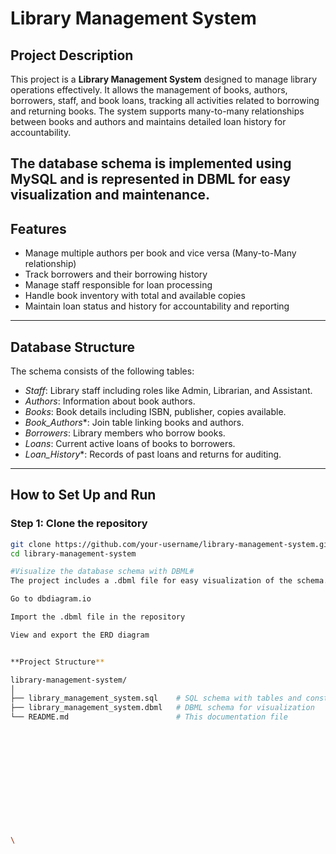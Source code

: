 # Library Management System
## Project Description
This project is a **Library Management System** designed to manage library operations effectively. It allows the management of books, authors, borrowers, staff, and book loans, tracking all activities related to borrowing and returning books. The system supports many-to-many relationships between books and authors and maintains detailed loan history for accountability.

The database schema is implemented using MySQL and is represented in DBML for easy visualization and maintenance.
---
## Features
- Manage multiple authors per book and vice versa (Many-to-Many relationship)
- Track borrowers and their borrowing history
- Manage staff responsible for loan processing
- Handle book inventory with total and available copies
- Maintain loan status and history for accountability and reporting
---
## Database Structure

The schema consists of the following tables:

- *Staff*: Library staff including roles like Admin, Librarian, and Assistant.
- *Authors*: Information about book authors.
- *Books*: Book details including ISBN, publisher, copies available.
- *Book_Authors**: Join table linking books and authors.
- *Borrowers*: Library members who borrow books.
- *Loans*: Current active loans of books to borrowers.
- *Loan_History**: Records of past loans and returns for auditing.

---

## How to Set Up and Run

### Step 1: Clone the repository
```bash
git clone https://github.com/your-username/library-management-system.git
cd library-management-system

#Visualize the database schema with DBML#
The project includes a .dbml file for easy visualization of the schema. You can use dbdiagram.io to open the library_management_system.dbml file:

Go to dbdiagram.io

Import the .dbml file in the repository

View and export the ERD diagram


**Project Structure**

library-management-system/
│
├── library_management_system.sql    # SQL schema with tables and constraints
├── library_management_system.dbml   # DBML schema for visualization
└── README.md                        # This documentation file













\
